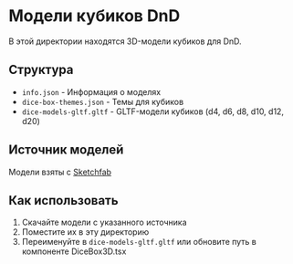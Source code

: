 
# Модели кубиков DnD

В этой директории находятся 3D-модели кубиков для DnD.

## Структура

- `info.json` - Информация о моделях
- `dice-box-themes.json` - Темы для кубиков
- `dice-models-gltf.gltf` - GLTF-модели кубиков (d4, d6, d8, d10, d12, d20)

## Источник моделей

Модели взяты с [Sketchfab](https://sketchfab.com/3d-models/dnd-dice-set-51a01c6f714944ea95d9a2d24eb24928)

## Как использовать

1. Скачайте модели с указанного источника
2. Поместите их в эту директорию
3. Переименуйте в `dice-models-gltf.gltf` или обновите путь в компоненте DiceBox3D.tsx
